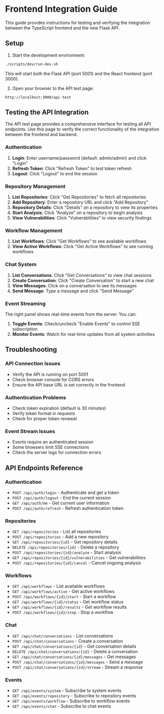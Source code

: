 # Frontend Integration Guide

This guide provides instructions for testing and verifying the integration between the TypeScript frontend and the new Flask API.

## Setup

1. Start the development environment:

```bash
./scripts/dev/run-dev.sh
```

This will start both the Flask API (port 5001) and the React frontend (port 3000).

2. Open your browser to the API test page:

```
http://localhost:3000/api-test
```

## Testing the API Integration

The API test page provides a comprehensive interface for testing all API endpoints. Use this page to verify the correct functionality of the integration between the frontend and backend.

### Authentication

1. **Login**: Enter username/password (default: admin/admin) and click "Login"
2. **Refresh Token**: Click "Refresh Token" to test token refresh
3. **Logout**: Click "Logout" to end the session

### Repository Management

1. **List Repositories**: Click "Get Repositories" to fetch all repositories
2. **Add Repository**: Enter a repository URL and click "Add Repository"
3. **Repository Details**: Click "Details" on a repository to view its properties
4. **Start Analysis**: Click "Analyze" on a repository to begin analysis
5. **View Vulnerabilities**: Click "Vulnerabilities" to view security findings

### Workflow Management

1. **List Workflows**: Click "Get Workflows" to see available workflows
2. **View Active Workflows**: Click "Get Active Workflows" to see running workflows

### Chat System

1. **List Conversations**: Click "Get Conversations" to view chat sessions
2. **Create Conversation**: Click "Create Conversation" to start a new chat
3. **View Messages**: Click on a conversation to see its messages
4. **Send Message**: Type a message and click "Send Message"

### Event Streaming

The right panel shows real-time events from the server. You can:

1. **Toggle Events**: Check/uncheck "Enable Events" to control SSE subscription
2. **Monitor Events**: Watch for real-time updates from all system activities

## Troubleshooting

### API Connection Issues

- Verify the API is running on port 5001
- Check browser console for CORS errors
- Ensure the API base URL is set correctly in the frontend

### Authentication Problems

- Check token expiration (default is 30 minutes)
- Verify token format in requests
- Check for proper token renewal

### Event Stream Issues

- Events require an authenticated session
- Some browsers limit SSE connections
- Check the server logs for connection errors

## API Endpoints Reference

### Authentication

- `POST /api/auth/login` - Authenticate and get a token
- `POST /api/auth/logout` - End the current session
- `GET /api/auth/me` - Get current user information
- `POST /api/auth/refresh` - Refresh authentication token

### Repositories

- `GET /api/repositories` - List all repositories
- `POST /api/repositories` - Add a new repository
- `GET /api/repositories/{id}` - Get repository details
- `DELETE /api/repositories/{id}` - Delete a repository
- `POST /api/repositories/{id}/analyze` - Start analysis
- `GET /api/repositories/{id}/vulnerabilities` - Get vulnerabilities
- `POST /api/repositories/{id}/cancel` - Cancel ongoing analysis

### Workflows

- `GET /api/workflows` - List available workflows
- `GET /api/workflows/active` - Get active workflows
- `POST /api/workflows/{id}/start` - Start a workflow
- `GET /api/workflows/{id}/status` - Get workflow status
- `GET /api/workflows/{id}/results` - Get workflow results
- `POST /api/workflows/{id}/stop` - Stop a workflow

### Chat

- `GET /api/chat/conversations` - List conversations
- `POST /api/chat/conversations` - Create a conversation
- `GET /api/chat/conversations/{id}` - Get conversation details
- `DELETE /api/chat/conversations/{id}` - Delete a conversation
- `GET /api/chat/conversations/{id}/messages` - Get messages
- `POST /api/chat/conversations/{id}/messages` - Send a message
- `POST /api/chat/conversations/{id}/stream` - Stream a response

### Events

- `GET /api/events/system` - Subscribe to system events
- `GET /api/events/repository` - Subscribe to repository events
- `GET /api/events/workflow` - Subscribe to workflow events
- `GET /api/events/chat` - Subscribe to chat events